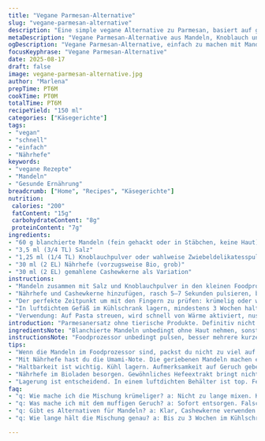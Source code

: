 ```yaml
---
title: "Vegane Parmesan-Alternative"
slug: "vegane-parmesan-alternative"
description: "Eine simple vegane Alternative zu Parmesan, basiert auf gemahlenen Mandeln mit Salz, Knoblauchpulver und Nährhefe. Anpassbar, schnell gemacht, hält gekühlt bis zu drei Wochen. Nutze gemahlene Cashewkerne statt Mandeln für cremigere Textur. Knoblauch kann durch Zwiebelpulver ersetzt werden, je nach Geschmack. Ideal als Würzergänzung für Pasta, Salate und gebackene Gerichte. Manuell mörsern für intensiveren Geruch möglich, Foodprozessor schneller, aber unbedingt schubweise arbeiten, sonst werden die Mandeln zu Butter. Feuchte oder stumpfe Aromen signalisieren, wenn Nachwürzen nötig. Kühlen konserviert Frische, schützt vor Oxidation. Wichtig sind die Textur und der nussige Geruch, nicht nur Zeitvorgaben. Experiment mit getrockneten Kräutern möglich, zum Beispiel Oregano, passt auch gut."
metaDescription: "Vegane Parmesan-Alternative aus Mandeln, Knoblauch und Nährhefe. Schnell gemacht, ideal für Pasta und Salate."
ogDescription: "Vegane Parmesan-Alternative, einfach zu machen mit Mandeln. Perfekt für Pasta und Salate. Frisch und aromatisch."
focusKeyphrase: "Vegane Parmesan-Alternative"
date: 2025-08-17
draft: false
image: vegane-parmesan-alternative.jpg
author: "Marlena"
prepTime: PT6M
cookTime: PT0M
totalTime: PT6M
recipeYield: "150 ml"
categories: ["Käsegerichte"]
tags:
- "vegan"
- "schnell"
- "einfach"
- "Nährhefe"
keywords:
- "vegane Rezepte"
- "Mandeln"
- "Gesunde Ernährung"
breadcrumb: ["Home", "Recipes", "Käsegerichte"]
nutrition: 
 calories: "200"
 fatContent: "15g"
 carbohydrateContent: "8g"
 proteinContent: "7g"
ingredients:
- "60 g blanchierte Mandeln (fein gehackt oder in Stäbchen, keine Haut)"
- "3,5 ml (3/4 TL) Salz"
- "1,25 ml (1/4 TL) Knoblauchpulver oder wahlweise Zwiebeldelikatesspulver"
- "30 ml (2 EL) Nährhefe (vorzugsweise Bio, grob)"
- "30 ml (2 EL) gemahlene Cashewkerne als Variation"
instructions:
- "Mandeln zusammen mit Salz und Knoblauchpulver in den kleinen Foodprozessor geben. Stößt leicht beim Mixen, deshalb lieber mit kurzen Intervallen arbeiten, 10 Sekunden max, sonst entsteht Mandelbutter. Achtung, nicht zu fein mahlen, sonst klebt es und verliert Textur."
- "Nährhefe und Cashewkerne hinzufügen, rasch 5–7 Sekunden pulsieren, bis gleichmäßige lockere Mischung, keine Klümpchen. Hohe Geräuschkulisse, das knirscht und rasselt, ist normal."
- "Der perfekte Zeitpunkt um mit den Fingern zu prüfen: krümelig oder weich? Krümelig ist gut, klebt kaum, leicht zu dosieren."
- "In luftdichtem Gefäß im Kühlschrank lagern, mindestens 3 Wochen haltbar. Kontrolliere regelmäßig den Geruch – muffig ist No-Go, dann entsorgen. Mit getrockneten Kräutern (z. B. Oregano) mischen für den Twist."
- "Verwendung: Auf Pasta streuen, wird schnell von Wärme aktiviert, nussig-rauchiger Duft kommt raus. Salate damit toppen, vor allem solche mit zitroniger Vinaigrette. Unbedingt mit der Menge experimentieren, je nach persönlichem Salz- und Knoblauch-Bedarf."
introduction: "Parmesanersatz ohne tierische Produkte. Definitiv nicht einfach nur Nährhefe plus Mandeln. Die Kombination ist essenziell, auch die Textur – zu fein zermahlt wird klebrig, das nervt. Ich habe Mandeln halbiert und in Stäbchen geschnitten, für mehr Biss, irgendwann gemerkt, dass durch leicht gröbere Stücke mehr Aroma entsteht. Knoblauchpulver – manchmal ersetze ich es durch Zwiebelpulver, gibt subtil andere Tiefe. Saltzmenge wichtig, zu wenig langweilig, zuviel übersalzt. Ein bisschen experimentieren, bis die richtige Balance getroffen ist. Nie unterschätzen, wie sehr die Lagerung beeinflusst. Frischer Wind reinbringen – getrocknete Kräuter reinwerfen. Funktioniert nicht nur auf Pasta, auch auf Blumenkohl oder Ofenkartoffeln überraschend gut."
ingredientsNote: "Blanchierte Mandeln unbedingt ohne Haut nehmen, sonst wird die Farbe dunkel und der Geschmack bitter. Wer keine Mandeln mag, kann Cashewkerne nutzen, sie bringen eine mildere, cremigere Note, aber die Krümeligkeit leidet. Für Salz Kaliumsalz oder Meersalz verwenden, je nachdem was gerade da ist, grobes Salz vorher etwas zerkleinern oder fein abwiegen, damit es sich besser verteilt. Knoblauchpulver ist standard, aber manchmal Zwiebelpulver zum Abwechslungs bringen, schmeckt nicht jeder, aber bringt Süße. Nährhefe ist in jedem Bioladen zu bekommen, wirkt wie gewissen Umami-Kick, nicht austauschbar durch normales Hefeextrakt. Zwei Esslöffel Nährhefe, nicht zuviel, sonst wird es bitter. Als Geheimtipp: Wer es herzhafter mag, kann auch eine Prise Rauchpaprika hinzufügen."
instructionsNote: "Foodprozessor unbedingt pulsen, besser mehrere kurze Schläge als Dauer-Mixen. Sonst wird Mandelmus draus, Ärger vorprogrammiert. Die richtige Textur entscheidet, ob die Gewürze später gut haften oder einfach runterfallen. Geruchstest zwischendurch wichtig: Mandeln sollen nicht ranzig riechen. Nach dem ersten Mixen die Masse mit den Fingern prüfen, leicht zusammenknüllen – krümelig, nicht matschig? Wenn ja, passt es. Nährhefe und Cashewkerne zum Schluss rein, nochmal kurz auflockern. Ab in luftdichtes Gefäß, möglichst kühl lagern, Feuchtigkeit ist der größte Feind, macht matschig und ranzig. Bis 3 Wochen hält sich das Zeug gut. Wer es länger will, einfrieren. Kräuter und Gewürze kann man vor dem letzten Mixen dazugeben, hier heißt es ausprobieren, welche Mischung einem liegt."
tips:
- "Wenn die Mandeln im Foodprozessor sind, packst du nicht zu viel auf einmal rein. Maximal 10 Sekunden mixen. Kurz pausieren, sonst wird's zu Mus. Achte auf die Textur, sie soll krümelig sein. Experimentiere mit der Mischung."
- "Mit Nährhefe hast du die Umami-Note. Die geriebenen Mandeln machen es nussig. Etwas mehr Salz, dann schmeckt's intensiver. Zwiebelpulver kann echt für einen anderen Flavor sorgen. Manchmal schlechter Vergleich, aber wert um es auszuprobieren."
- "Haltbarkeit ist wichtig. Kühl lagern. Aufmerksamkeit auf Geruch geben. Muffiger Geruch? Ab in den Abfall. Mit Kräutern spielen, wie Oregano für den Extra-Kick. Passt super zu Pasta und blumigen Salaten."
- "Nährhefe im Bioladen besorgen. Gewöhnliches Hefeextrakt bringt nicht die gleiche Tiefe. Dosierung aufpassen, sonst wird die Mischung bitter. Was passiert, wenn du andere Nüsse nimmst? Cashewkerne sind cremiger, aber die Krümeligkeit ist anders."
- "Lagerung ist entscheidend. In einem luftdichten Behälter ist top. Feuchtigkeit macht alles kaputt. Wer es länger hält, kann einfrieren. Und die Mischung abändern mit anderen Gewürzen kann Spannung bringen."
faq:
- "q: Wie mache ich die Mischung krümeliger? a: Nicht zu lange mixen. Kurze Intervalle. Prüfen mit den Fingern. Wenn sie matschig ist, schlecht."
- "q: Was mache ich mit dem muffigen Geruch? a: Sofort entsorgen. Falsche Lagerung war's. Nächstes Mal besser aufpassen, perfekt kühl lagern."
- "q: Gibt es Alternativen für Mandeln? a: Klar, Cashewkerne verwenden. Mild, cremig. Aber keine gleiche Struktur. Etwas Experimentierfreudigkeit ist nötig."
- "q: Wie lange hält die Mischung genau? a: Bis zu 3 Wochen im Kühlschrank. Möglichst kühl und trocken, aber einfrieren ist auch eine Lösung. Mehr Möglichkeiten bieten mehr Geschmack."

---
```

